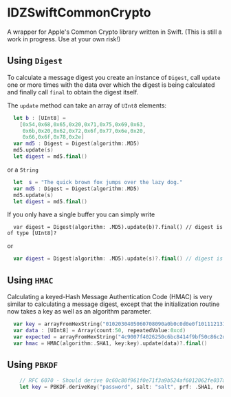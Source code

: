IDZSwiftCommonCrypto
====================

A wrapper for Apple's Common Crypto library written in Swift. (This is still a work in progress. Use at your own risk!)

Using `Digest`
--------------

To calculate a message digest you create an instance of `Digest`, call `update` one or more times with the data over which the digest is being calculated and finally call `final` to obtain the digest itself.

The `update` method can take an array of `UInt8` elements:
```swift
  let b : [UInt8] = 
    [0x54,0x68,0x65,0x20,0x71,0x75,0x69,0x63,
     0x6b,0x20,0x62,0x72,0x6f,0x77,0x6e,0x20,
     0x66,0x6f,0x78,0x2e]
  var md5 : Digest = Digest(algorithm:.MD5)
  md5.update(s)
  let digest = md5.final()
```
or a `String`
```swift
  let  s = "The quick brown fox jumps over the lazy dog."
  var md5 : Digest = Digest(algorithm:.MD5)
  md5.update(s)
  let digest = md5.final()
```

If you only have a single buffer you can simply write
```
  var digest = Digest(algorithm: .MD5).update(b)?.final() // digest is of type [UInt8]?
```
or 
```swift
  var digest = Digest(algorithm: .MD5).update(s)?.final() // digest is of type [UInt8]?
```

Using `HMAC`
------------

Calculating a keyed-Hash Message Authentication Code (HMAC) is very similar to calculating a message digest, except that the initialization routine now takes a key as well as an algorithm parameter.

```swift
  var key = arrayFromHexString("0102030405060708090a0b0c0d0e0f10111213141516171819")
  var data : [UInt8] = Array(count:50, repeatedValue:0xcd)
  var expected = arrayFromHexString("4c9007f4026250c6bc8414f9bf50c86c2d7235da")
  var hmac = HMAC(algorithm:.SHA1, key:key).update(data)?.final()
```

Using `PBKDF` 
-------------

```swift
    // RFC 6070 - Should derive 0c60c80f961f0e71f3a9b524af6012062fe037a6
    let key = PBKDF.deriveKey("password", salt: "salt", prf: .SHA1, rounds: 1, derivedKeyLength: 20)
```
